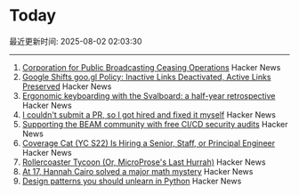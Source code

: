 # Today

最近更新时间: 2025-08-02 02:03:30

--- 
1. [Corporation for Public Broadcasting Ceasing Operations](https://cpb.org/pressroom/Corporation-Public-Broadcasting-Addresses-Operations-Following-Loss-Federal-Funding) Hacker News
2. [Google Shifts goo.gl Policy: Inactive Links Deactivated, Active Links Preserved](https://blog.google/technology/developers/googl-link-shortening-update/) Hacker News
3. [Ergonomic keyboarding with the Svalboard: a half-year retrospective](https://twey.io/hci/svalboard/) Hacker News
4. [I couldn't submit a PR, so I got hired and fixed it myself](https://www.skeptrune.com/posts/doing-the-little-things/) Hacker News
5. [Supporting the BEAM community with free CI/CD security audits](https://www.erlang-solutions.com/blog/supporting-the-beam-community-with-free-ci-cd-security-audits/) Hacker News
6. [Coverage Cat (YC S22) Is Hiring a Senior, Staff, or Principal Engineer](https://www.coveragecat.com/careers/engineering/software-engineer) Hacker News
7. [Rollercoaster Tycoon (Or, MicroProse's Last Hurrah)](https://www.filfre.net/2025/08/rollercoaster-tycoon-or-microproses-last-hurrah/) Hacker News
8. [At 17, Hannah Cairo solved a major math mystery](https://www.quantamagazine.org/at-17-hannah-cairo-solved-a-major-math-mystery-20250801/) Hacker News
9. [Design patterns you should unlearn in Python](https://www.lihil.cc/blog/design-patterns-you-should-unlearn-in-python-part1/) Hacker News
